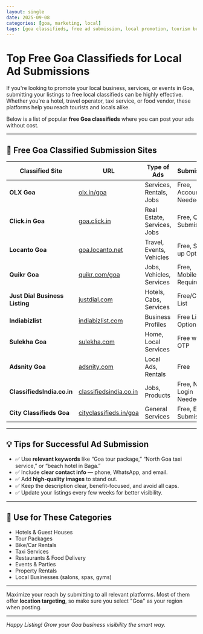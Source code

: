 ```yaml
---
layout: single
date: 2025-09-08
categories: [goa, marketing, local]
tags: [goa classifieds, free ad submission, local promotion, tourism business]
---
```


# Top Free Goa Classifieds for Local Ad Submissions

If you're looking to promote your local business, services, or events in Goa, submitting your listings to free local classifieds can be highly effective. Whether you're a hotel, travel operator, taxi service, or food vendor, these platforms help you reach tourists and locals alike.

Below is a list of popular **free Goa classifieds** where you can post your ads without cost.

---

## 📌 Free Goa Classified Submission Sites

| **Classified Site**                        | **URL**                                                                                  | **Type of Ads**             | **Submission**         |
|-------------------------------------------|-------------------------------------------------------------------------------------------|-----------------------------|------------------------|
| **OLX Goa**                               | <a href="https://www.olx.in/goa/" rel="nofollow" target="_blank">olx.in/goa</a>          | Services, Rentals, Jobs     | Free, Account Needed   |
| **Click.in Goa**                          | <a href="https://goa.click.in" rel="nofollow" target="_blank">goa.click.in</a>           | Real Estate, Services, Jobs | Free, Quick Submission |
| **Locanto Goa**                           | <a href="https://goa.locanto.net" rel="nofollow" target="_blank">goa.locanto.net</a>     | Travel, Events, Vehicles    | Free, Sign-up Optional |
| **Quikr Goa**                             | <a href="https://www.quikr.com/goa" rel="nofollow" target="_blank">quikr.com/goa</a>     | Jobs, Vehicles, Services    | Free, Mobile Required  |
| **Just Dial Business Listing**            | <a href="https://www.justdial.com" rel="nofollow" target="_blank">justdial.com</a>       | Hotels, Cabs, Services      | Free/Call to List      |
| **Indiabizlist**                          | <a href="https://www.indiabizlist.com" rel="nofollow" target="_blank">indiabizlist.com</a> | Business Profiles         | Free Listing Option    |
| **Sulekha Goa**                           | <a href="https://www.sulekha.com" rel="nofollow" target="_blank">sulekha.com</a>         | Home, Local Services        | Free with OTP          |
| **Adsnity Goa**                           | <a href="https://adsnity.com/india/goa/" rel="nofollow" target="_blank">adsnity.com</a>  | Local Ads, Rentals          | Free                   |
| **ClassifiedsIndia.co.in**                | <a href="https://www.classifiedsindia.co.in" rel="nofollow" target="_blank">classifiedsindia.co.in</a> | Jobs, Products | Free, No Login Needed  |
| **City Classifieds Goa**                  | <a href="https://www.cityclassifieds.in/goa" rel="nofollow" target="_blank">cityclassifieds.in/goa</a> | General Services | Free, Easy Submission  |

---

## 💡 Tips for Successful Ad Submission

- ✅ Use **relevant keywords** like “Goa tour package,” “North Goa taxi service,” or “beach hotel in Baga.”
- ✅ Include **clear contact info** — phone, WhatsApp, and email.
- ✅ Add **high-quality images** to stand out.
- ✅ Keep the description clear, benefit-focused, and avoid all caps.
- ✅ Update your listings every few weeks for better visibility.

---

## 📣 Use for These Categories

- Hotels & Guest Houses  
- Tour Packages  
- Bike/Car Rentals  
- Taxi Services  
- Restaurants & Food Delivery  
- Events & Parties  
- Property Rentals  
- Local Businesses (salons, spas, gyms)

---

Maximize your reach by submitting to all relevant platforms. Most of them offer **location targeting**, so make sure you select "Goa" as your region when posting.

---

*Happy Listing! Grow your Goa business visibility the smart way.*

